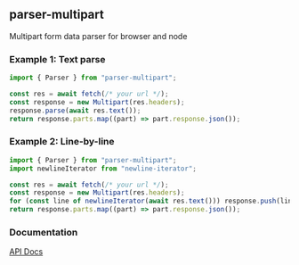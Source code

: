 ## parser-multipart

Multipart form data parser for browser and node

### Example 1: Text parse

```typescript
import { Parser } from "parser-multipart";

const res = await fetch(/* your url */);
const response = new Multipart(res.headers);
response.parse(await res.text());
return response.parts.map((part) => part.response.json());
```

### Example 2: Line-by-line

```typescript
import { Parser } from "parser-multipart";
import newlineIterator from "newline-iterator";

const res = await fetch(/* your url */);
const response = new Multipart(res.headers);
for (const line of newlineIterator(await res.text())) response.push(line);
return response.parts.map((part) => part.response.json());
```

### Documentation

[API Docs](https://kmalakoff.github.io/parser-multipart/)
